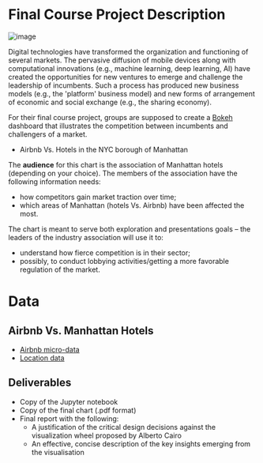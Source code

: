 Final Course Project Description
================================
![image](https://thedankinvestor.com/wp-content/uploads/2019/09/New-York-City-Skyline.jpg)



Digital technologies have transformed the organization and functioning of
several markets. The pervasive diffusion of mobile devices along with
computational innovations (e.g., machine learning, deep learning, AI) have
created the opportunities for new ventures to emerge and challenge the
leadership of incumbents. Such a process has produced new business models (e.g.,
the 'platform' business model) and new forms of arrangement of economic and
social exchange (e.g., the sharing economy). 

For their final course project, groups are supposed to create a [Bokeh](https://docs.bokeh.org/en/latest/index.html) dashboard
that illustrates the competition between incumbents and challengers of a market.

+ Airbnb Vs. Hotels in the NYC borough of Manhattan

The **audience** for this chart is the association of Manhattan hotels (depending on your choice). The
members of the association have the following information needs:

+ how competitors gain market traction over time;
+ which areas of Manhattan (hotels Vs. Airbnb) have been affected the most.

The chart is meant to serve both exploration and presentations goals – the
leaders of the industry association will use it to:
+ understand how fierce competition is in their sector;
+ possibly, to conduct lobbying activities/getting a more favorable regulation of the market.


Data
====

Airbnb Vs. Manhattan Hotels
--------------------------------------

+ [Airbnb micro-data](http://insideairbnb.com/get-the-data.html)
+ [Location data ](https://github.com/kavgan/OpinRank)


Deliverables
------------

+ Copy of the Jupyter notebook
+ Copy of the final chart (.pdf format)
+ Final report with the following:
   - A justification of the critical design decisions against the visualization wheel proposed by Alberto Cairo
   - An effective, concise description of the key insights emerging from the visualisation

